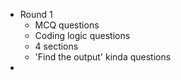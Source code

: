 - Round 1
	- MCQ questions
	- Coding logic questions
	- 4 sections
	- 'Find the output' kinda questions
-